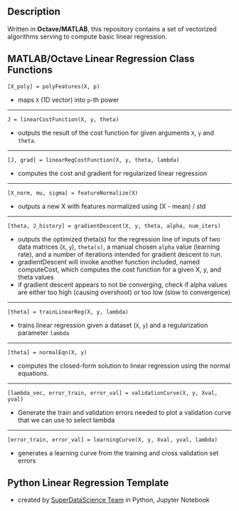 ## Description
Written in **Octave/MATLAB**, this repository contains a set of vectorized algorithms serving to compute basic linear regression. 

## MATLAB/Octave Linear Regression Class Functions
```
[X_poly] = polyFeatures(X, p)
```
  - maps `X` (1D vector) into `p`-th power
___

```
J = linearCostFunction(X, y, theta)
```
  - outputs the result of the cost function for given arguments `X`, `y` and `theta`.
___

```
[J, grad] = linearRegCostFunction(X, y, theta, lambda)
```
  - computes the cost and gradient for regularized linear regression
___

```
[X_norm, mu, sigma] = featureNormalize(X)
```
  - outputs a new X with features normalized using (X - mean) / std
___

```
[theta, J_history] = gradientDescent(X, y, theta, alpha, num_iters)
```
  - outputs the optimized theta(s) for the regression line of inputs of two data matrices (`X`, `y`), `theta(s)`, a manual chosen `alpha` value (learning rate), and a number of iterations intended for gradient descent to run.
  - gradientDescent will invoke another function included, named computeCost, which computes the cost function for a given X, y, and theta values
  - if gradient descent appears to not be converging, check if alpha values are either too high (causing overshoot) or too low (slow to convergence)
___
  
```
[theta] = trainLinearReg(X, y, lambda)
```
  - trains linear regression given a dataset (`X`, `y`) and a regularization parameter `lambda`
___

```
[theta] = normalEqn(X, y)
```
  - computes the closed-form solution to linear regression using the normal equations.
___

```
[lambda_vec, error_train, error_val] = validationCurve(X, y, Xval, yval)
```
  - Generate the train and validation errors needed to plot a validation curve that we can use to select lambda
___

```
[error_train, error_val] = learningCurve(X, y, Xval, yval, lambda)
```
  - generates a learning curve from the training and cross validation set errors 
  
  ## Python Linear Regression Template
  - created by [SuperDataScience Team](https://www.superdatascience.com/) in Python, Jupyter Notebook

